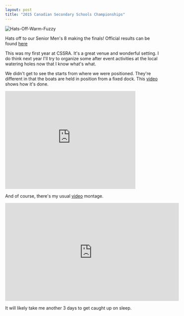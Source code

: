 ```yaml
---
layout: post  
title: "2015 Canadian Secondary Schools Championships"
---
```


![Hats-Off-Warm-Fuzzy](http://i.imgur.com/RTtslJE.jpg)

Hats off to our Senior Men's 8 making the finals! Official results can be found
[here](http://salinecrew.org/assets/forms/2015%20CSSRA%20Sunday%20Final%20Results.pdf)

This was my first year at CSSRA. It's a great venue and wonderful setting. I do
think next year I'll try to organize some after event activities at the local
watering holes now that I know what's what.

We didn't get to see the starts from where we were positioned. They're different
in that the boats are held in position from a fixed dock. This
[video](https://youtu.be/O3-bZFBmbVc) shows how it's done.


<iframe width="420" height="315" src="https://www.youtube.com/embed/O3-bZFBmbVc" frameborder="0" allowfullscreen>
</iframe>


And of course, there's my usual [video](<https://youtu.be/ft0MwbWXg9s>) montage.


<iframe width="560" height="315" src="https://www.youtube.com/embed/ft0MwbWXg9s" frameborder="0" allowfullscreen>
</iframe>


It will likely take me another 3 days to get caught up on sleep.
